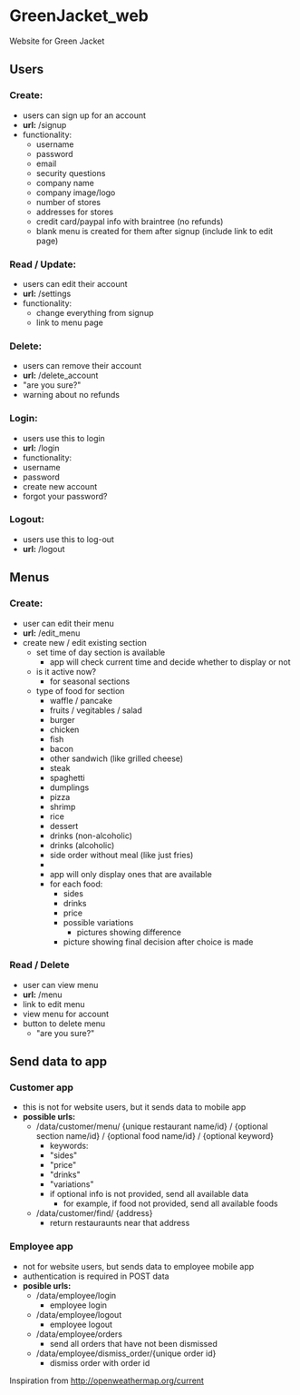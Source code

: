 # GreenJacket_web
Website for Green Jacket


## Users
### Create:
* users can sign up for an account
* **url:** /signup
* functionality: 
  * username
  * password
  * email
  * security questions
  * company name
  * company image/logo
  * number of stores
  * addresses for stores
  * credit card/paypal info with braintree (no refunds)
  * blank menu is created for them after signup (include link to edit page)

### Read / Update:
* users can edit their account
* **url:** /settings
* functionality:
  * change everything from signup
  * link to menu page

### Delete:
* users can remove their account
* **url:** /delete_account
* "are you sure?"
* warning about no refunds

### Login:
* users use this to login
*  **url:** /login
*  functionality:
  *  username
  *  password
  *  create new account
  *  forgot your password?

### Logout:
* users use this to log-out
*  **url:** /logout

## Menus
### Create:
* user can edit their menu
* **url:** /edit_menu
* create new / edit existing section
  * set time of day section is available 
    * app will check current time and decide whether to display or not
  * is it active now?
    * for seasonal sections
  * type of food for section
    * waffle / pancake
    * fruits / vegitables / salad
    * burger
    * chicken
    * fish
    * bacon
    * other sandwich (like grilled cheese)
    * steak
    * spaghetti
    * dumplings
    * pizza
    * shrimp
    * rice
    * dessert
    * drinks (non-alcoholic)
    * drinks (alcoholic)
    * side order without meal (like just fries)
    * 
    * app will only display ones that are available 
    * for each food:
      * sides
      * drinks
      * price
      * possible variations
        * pictures showing difference
      * picture showing final decision after choice is made


### Read / Delete
* user can view menu
* **url:** /menu
* link to edit menu
* view menu for account
* button to delete menu
  * "are you sure?"

## Send data to app
### Customer app
* this is not for website users, but it sends data to mobile app
* **possible urls:** 
  * /data/customer/menu/ {unique restaurant name/id} / {optional section name/id} / {optional food name/id} / {optional keyword}
    * keywords: 
     * "sides"
     * "price"
     * "drinks"
     * "variations"
    * if optional info is not provided, send all available data
      * for example, if food not provided, send all available foods
  * /data/customer/find/ {address}
    * return restauraunts near that address

### Employee app
* not for website users, but sends data to employee mobile app
* authentication is required in POST data
* **posible urls:**
  * /data/employee/login
    * employee login
  * /data/employee/logout
    * employee logout
  * /data/employee/orders
    * send all orders that have not been dismissed
  * /data/employee/dismiss_order/{unique order id}
    * dismiss order with order id 


Inspiration from http://openweathermap.org/current
